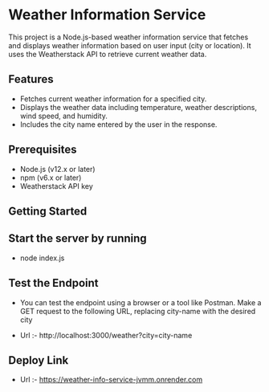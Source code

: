 # Weather Information Service

This project is a Node.js-based weather information service that fetches and displays weather information based on user input (city or location). It uses the Weatherstack API to retrieve current weather data.

## Features

- Fetches current weather information for a specified city.
- Displays the weather data including temperature, weather descriptions, wind speed, and humidity.
- Includes the city name entered by the user in the response.

## Prerequisites

- Node.js (v12.x or later)
- npm (v6.x or later)
- Weatherstack API key

## Getting Started

## Start the server by running

- node index.js

## Test the Endpoint
- You can test the endpoint using a browser or a tool like Postman. Make a GET request to the following URL, replacing city-name with the desired city

- Url :- http://localhost:3000/weather?city=city-name

## Deploy Link

- Url :- https://weather-info-service-jvmm.onrender.com


